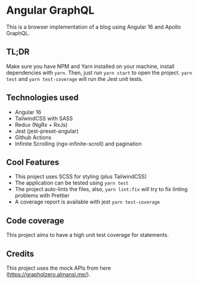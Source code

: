 # Angular GraphQL

This is a browser implementation of a blog using Angular 16 and Apollo GraphQL.

## TL;DR

Make sure you have NPM and Yarn installed on your machine, install dependencies with `yarn`. Then, just run `yarn start` to open the project. `yarn test` and `yarn test-coverage` will run the Jest unit tests.

## Technologies used

- Angular 16
- TailwindCSS with SASS
- Redux (NgRx + RxJs)
- Jest (jest-preset-angular)
- Github Actions
- Infinite Scrolling (ngx-infinite-scroll) and pagination 

## Cool Features

- This project uses SCSS for styling (plus TailwindCSS)
- The application can be tested using `yarn test`
- The project auto-lints the files, also, `yarn lint:fix` will try to fix linting problems with Prettier
- A coverage report is available with jest `yarn test-coverage`

## Code coverage

This project aims to have a high unit test coverage for statements.

## Credits

This project uses the mock APIs from here (https://graphqlzero.almansi.me/).
